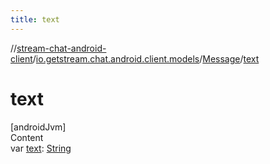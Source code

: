 ```yaml
---
title: text
---
```

//[stream-chat-android-client](../../../index.md)/[io.getstream.chat.android.client.models](../index.md)/[Message](index.md)/[text](text.md)



# text  
[androidJvm]  
Content  
var [text](text.md): [String](https://kotlinlang.org/api/latest/jvm/stdlib/kotlin/-string/index.html)  



